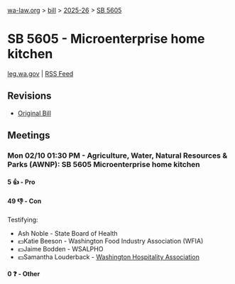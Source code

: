 [wa-law.org](/) > [bill](/bill/) > [2025-26](/bill/2025-26/) > [SB 5605](/bill/2025-26/sb/5605/)

# SB 5605 - Microenterprise home kitchen
[leg.wa.gov](https://app.leg.wa.gov/billsummary?BillNumber=5605&Year=2025&Initiative=false) | [RSS Feed](./rss.xml)

## Revisions
* [Original Bill](1/)

## Meetings
### Mon 02/10 01:30 PM - Agriculture, Water, Natural Resources & Parks (AWNP): SB 5605 Microenterprise home kitchen
#### 5 👍 - Pro

#### 49 👎 - Con
Testifying:
* Ash Noble - State Board of Health
* 💵Katie Beeson - Washington Food Industry Association (WFIA)
* 💵Jaime Bodden - WSALPHO
* 💵Samantha Louderback - [Washington Hospitality Association](/org/washington_hospitality_association/)

#### 0 ❓ - Other
